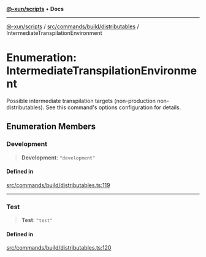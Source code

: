 [**@-xun/scripts**](../../../../../README.md) • **Docs**

***

[@-xun/scripts](../../../../../README.md) / [src/commands/build/distributables](../README.md) / IntermediateTranspilationEnvironment

# Enumeration: IntermediateTranspilationEnvironment

Possible intermediate transpilation targets (non-production
non-distributables). See this command's options configuration for details.

## Enumeration Members

### Development

> **Development**: `"development"`

#### Defined in

[src/commands/build/distributables.ts:119](https://github.com/Xunnamius/xscripts/blob/f84693679e326b03b40dc7577e79e1f4160b286e/src/commands/build/distributables.ts#L119)

***

### Test

> **Test**: `"test"`

#### Defined in

[src/commands/build/distributables.ts:120](https://github.com/Xunnamius/xscripts/blob/f84693679e326b03b40dc7577e79e1f4160b286e/src/commands/build/distributables.ts#L120)
